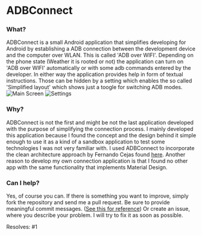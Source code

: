 # ADBConnect

### What?
ADBConnect is a small Android application that simplifies developing for Android by establishing a ADB connection between the development device and the computer over WLAN. This is called 'ADB over WIFI'.
Depending on the phone state (Weather it is rooted or not) the application can turn on 'ADB over WIFI' automatically or with some adb commands entered by the developer. 
In either way the application provides help in form of textual instructions. Those can be hidden by a setting which enables the so called 'Simplified layout' which shows just a toogle for switching ADB modes.
![Main Screen](https://github.com/chennemann/ADBConnect/blob/master/externalResources/mainScreen.png)
![Settings](https://github.com/chennemann/ADBConnect/blob/master/externalResources/settings.png)

### Why?
ADBConnect is not the first and might be not the last application developed with the purpose of simplifying the connection process. I mainly developed this application because I found the concept and the design behind it simple enough to use it as a kind of a sandbox application to test some technologies I was not very familiar with. I used ADBConnect to incorporate the clean architecture approach by Fernando Cejas found [here](https://github.com/android10/Android-CleanArchitecture).
Another reason to develop my own connection application is that I found no other app with the same functionality that implements Material Design.

### Can I help?
Yes, of course you can.
If there is something you want to improve, simply fork the repository and send me a pull request. Be sure to provide meaningful commit messages. ([See this for reference](https://udacity.github.io/git-styleguide/))
Or create an issue, where you describe your problem. I will try to fix it as soon as possible.

Resolves: #1
